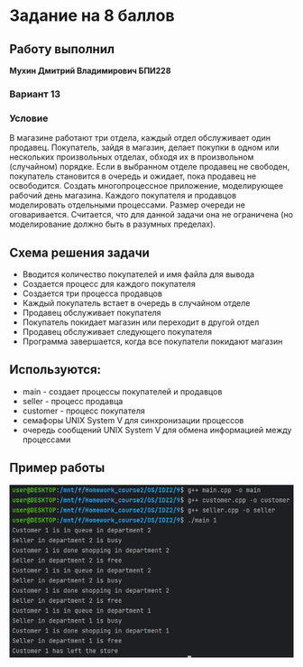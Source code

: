 # Задание на 8 баллов

## Работу выполнил 
__Мухин Дмитрий Владимирович БПИ228__

### Вариант 13
### Условие
В магазине работают три отдела,
каждый отдел обслуживает один продавец. Покупатель, зайдя в
магазин, делает покупки в одном или нескольких произвольных
отделах, обходя их в произвольном (случайном) порядке. Если
в выбранном отделе продавец не свободен, покупатель становится
в очередь и ожидает, пока продавец не освободится.
Создать многопроцессное приложение, моделирующее рабочий день магазина.
Каждого покупателя и продавцов моделировать отдельными процессами.
Размер очереди не оговаривается. Считается, что для данной задачи она не ограничена (но моделирование должно быть в разумных
пределах).


## Схема решения задачи
- Вводится количество покупателей и имя файла для вывода
- Создается процесс для каждого покупателя
- Создается три процесса продавцов
- Каждый покупатель встает в очередь в случайном отделе
- Продавец обслуживает покупателя
- Покупатель покидает магазин или переходит в другой отдел
- Продавец обслуживает следующего покупателя
- Программа завершается, когда все покупатели покидают магазин

## Используются:
- main - создает процессы покупателей и продавцов
- seller - процесс продавца
- customer - процесс покупателя
- семафоры UNIX System V для синхронизации процессов
- очередь сообщений UNIX System V для обмена информацией между процессами

## Пример работы

![img.png](img.png)
